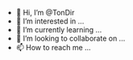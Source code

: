 - 👋 Hi, I’m @TonDir
- 👀 I’m interested in ...
- 🌱 I’m currently learning ...
- 💞️ I’m looking to collaborate on ...
- 📫 How to reach me ...

<!---
TonDir/TonDir is a ✨ special ✨ repository because its `README.md` (this file) appears on your GitHub profile.
You can click the Preview link to take a look at your changes.
--->
